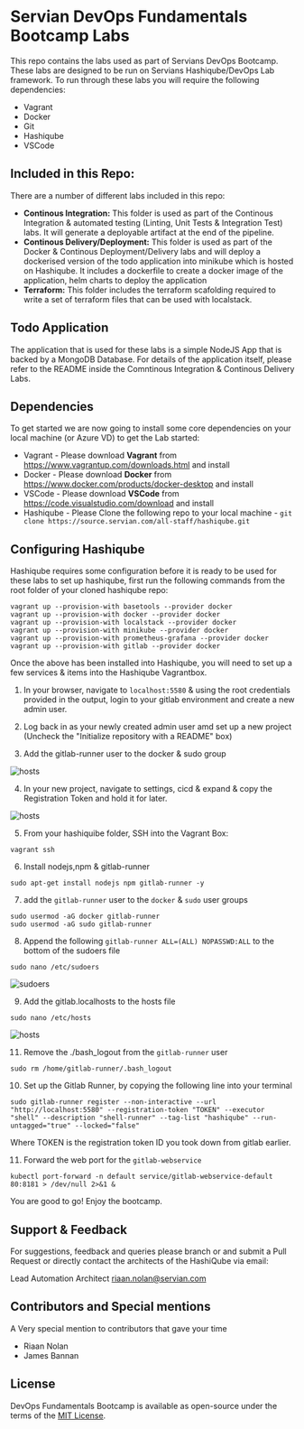# Servian DevOps Fundamentals Bootcamp Labs
This repo contains the labs used as part of Servians DevOps Bootcamp. These labs are designed to be run on Servians Hashiqube/DevOps Lab framework. To run through these labs you will require the following dependencies:

* Vagrant 
* Docker 
* Git 
* Hashiqube 
* VSCode

## Included in this Repo:
There are a number of different labs included in this repo:

* __Continous Integration:__ This folder is used as part of the Continous Integration & automated testing (Linting, Unit Tests & Integration Test) labs. It will generate a deployable artifact at the end of the pipeline. 
* __Continous Delivery/Deployment:__ This folder is used as part of the Docker & Continous Deployment/Delivery labs and will deploy a dockerised version of the todo application into minikube which is hosted on Hashiqube. It includes a dockerfile to create a docker image of the application, helm charts to deploy the application
* __Terraform:__ This folder includes the terraform scafolding required to write a set of terraform files that can be used with localstack.

## Todo Application
The application that is used for these labs is a simple NodeJS App that is backed by a MongoDB Database. For details of the application itself, please refer to the README inside the Comntinous Integration & Continous Delivery Labs. 

## Dependencies
To get started we are now going to install some core dependencies on your local machine (or Azure VD) to get the Lab started:

* Vagrant - Please download __Vagrant__ from https://www.vagrantup.com/downloads.html and install
* Docker - Please download __Docker__ from https://www.docker.com/products/docker-desktop and install
* VSCode - Please download __VSCode__ from https://code.visualstudio.com/download and install
* Hashiqube - Please Clone the following repo to your local machine - `git clone https://source.servian.com/all-staff/hashiqube.git`

## Configuring Hashiqube
Hashiqube requires some configuration before it is ready to be used for these labs to set up hashiqube, first run the following commands from the root folder of your cloned hashiqube repo:

```
vagrant up --provision-with basetools --provider docker
vagrant up --provision-with docker --provider docker
vagrant up --provision-with localstack --provider docker
vagrant up --provision-with minikube --provider docker
vagrant up --provision-with prometheus-grafana --provider docker
vagrant up --provision-with gitlab --provider docker
```

Once the above has been installed into Hashiqube, you will need to set up a few services & items into the Hashiqube Vagrantbox. 

1. In your browser, navigate to `localhost:5580` & using the root credentials provided in the output, login to your gitlab environment and create a new admin user.

2. Log back in as your newly created admin user amd set up a new project (Uncheck the "Initialize repository with a README" box)

3. Add the gitlab-runner user to the docker & sudo group

![hosts](images/gitlab-project.png?raw=true)

4. In your new project, navigate to settings, cicd & expand & copy the Registration Token and hold it for later.

![hosts](images/runner-reg.png?raw=true)

5. From your hashiquibe folder, SSH into the Vagrant Box:

```
vagrant ssh
```

6. Install nodejs,npm & gitlab-runner

```
sudo apt-get install nodejs npm gitlab-runner -y
```

7. add the `gitlab-runner` user to the `docker` & `sudo` user groups

```
sudo usermod -aG docker gitlab-runner
sudo usermod -aG sudo gitlab-runner
```

8. Append the following `gitlab-runner ALL=(ALL) NOPASSWD:ALL` to the bottom of the sudoers file

```
sudo nano /etc/sudoers
```
![sudoers](images/sudoers.png?raw=true)

9. Add the gitlab.localhosts to the hosts file

```
sudo nano /etc/hosts
```
![hosts](images/hosts.png?raw=true)

11. Remove the ./bash_logout from the `gitlab-runner` user

```
sudo rm /home/gitlab-runner/.bash_logout
```

10. Set up the Gitlab Runner, by copying the following line into your terminal

```
sudo gitlab-runner register --non-interactive --url "http://localhost:5580" --registration-token "TOKEN" --executor "shell" --description "shell-runner" --tag-list "hashiqube" --run-untagged="true" --locked="false" 
```

Where TOKEN is the registration token ID you took down from gitlab earlier.

11. Forward the web port for the `gitlab-webservice`

```
kubectl port-forward -n default service/gitlab-webservice-default 80:8181 > /dev/null 2>&1 &
```

You are good to go! Enjoy the bootcamp.

## Support & Feedback
For suggestions, feedback and queries please branch or and submit a Pull Request or directly contact the architects of the HashiQube via email:

Lead Automation Architect [riaan.nolan@servian.com](mailto:riaan.nolan@servian.com)

## Contributors and Special mentions
A Very special mention to contributors that gave your time
 - Riaan Nolan
 - James Bannan

## License
DevOps Fundamentals Bootcamp is available as open-source under the terms of the [MIT License](https://opensource.org/licenses/MIT).
